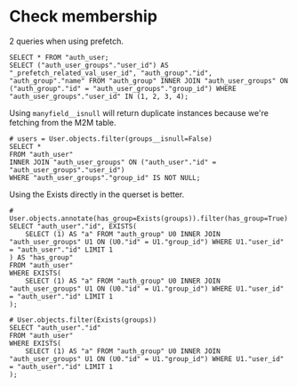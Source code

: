 # Check membership

2 queries when using prefetch.

```
SELECT * FROM "auth_user;
SELECT ("auth_user_groups"."user_id") AS "_prefetch_related_val_user_id", "auth_group"."id", "auth_group"."name" FROM "auth_group" INNER JOIN "auth_user_groups" ON ("auth_group"."id" = "auth_user_groups"."group_id") WHERE "auth_user_groups"."user_id" IN (1, 2, 3, 4);
```

Using `manyfield__isnull` will return duplicate instances because we're fetching from the M2M table.

```
# users = User.objects.filter(groups__isnull=False)
SELECT *
FROM "auth_user"
INNER JOIN "auth_user_groups" ON ("auth_user"."id" = "auth_user_groups"."user_id")
WHERE "auth_user_groups"."group_id" IS NOT NULL;
```

Using the Exists directly in the querset is better.

```
# User.objects.annotate(has_group=Exists(groups)).filter(has_group=True)
SELECT "auth_user"."id", EXISTS(
	SELECT (1) AS "a" FROM "auth_group" U0 INNER JOIN "auth_user_groups" U1 ON (U0."id" = U1."group_id") WHERE U1."user_id" = "auth_user"."id" LIMIT 1
) AS "has_group"
FROM "auth_user"
WHERE EXISTS(
	SELECT (1) AS "a" FROM "auth_group" U0 INNER JOIN "auth_user_groups" U1 ON (U0."id" = U1."group_id") WHERE U1."user_id" = "auth_user"."id" LIMIT 1
);

# User.objects.filter(Exists(groups))
SELECT "auth_user"."id"
FROM "auth_user"
WHERE EXISTS(
	SELECT (1) AS "a" FROM "auth_group" U0 INNER JOIN "auth_user_groups" U1 ON (U0."id" = U1."group_id") WHERE U1."user_id" = "auth_user"."id" LIMIT 1
);
```
